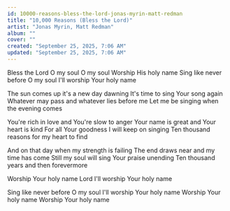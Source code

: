 ```yaml
---
id: 10000-reasons-bless-the-lord-jonas-myrin-matt-redman
title: "10,000 Reasons (Bless the Lord)"
artist: "Jonas Myrin, Matt Redman"
album: ""
cover: ""
created: "September 25, 2025, 7:06 AM"
updated: "September 25, 2025, 7:06 AM"
---
```


Bless the Lord O my soul O my soul
Worship His holy name
Sing like never before O my soul
I'll worship Your holy name

The sun comes up it's a new day dawning
It's time to sing Your song again
Whatever may pass and whatever lies before me
Let me be singing when the evening comes

You're rich in love and You're slow to anger
Your name is great and Your heart is kind
For all Your goodness I will keep on singing
Ten thousand reasons for my heart to find

And on that day when my strength is failing
The end draws near and my time has come
Still my soul will sing Your praise unending
Ten thousand years and then forevermore

Worship Your holy name
Lord I'll worship Your holy name

Sing like never before O my soul
I'll worship Your holy name
Worship Your holy name
Worship Your holy name

